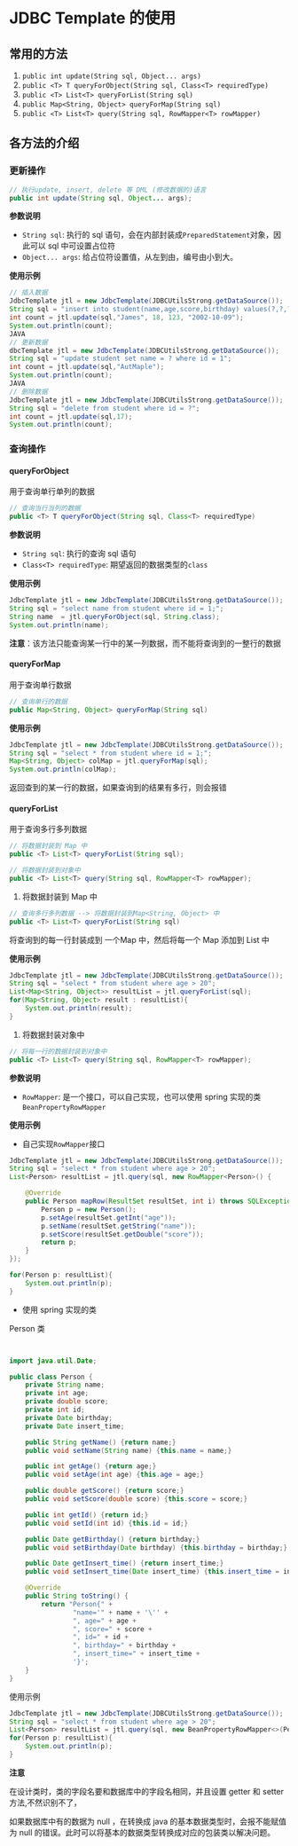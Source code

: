 # JDBC Template 的使用

## 常用的方法

1. `public int update(String sql, Object... args)`
2. `public <T> T queryForObject(String sql, Class<T> requiredType)`
3. `public <T> List<T> queryForList(String sql)`
4. `public Map<String, Object> queryForMap(String sql)`
5. `public <T> List<T> query(String sql, RowMapper<T> rowMapper)`

## 各方法的介绍

### 更新操作

```JAVA
// 执行update, insert, delete 等 DML (修改数据的)语言
public int update(String sql, Object... args);
```

**参数说明**

- `String sql`: 执行的 sql 语句，会在内部封装成`PreparedStatement`对象，因此可以 sql 中可设置占位符
- `Object... args`: 给占位符设置值，从左到由，编号由小到大。

**使用示例**

```JAVA
// 插入数据
JdbcTemplate jtl = new JdbcTemplate(JDBCUtilsStrong.getDataSource());
String sql = "insert into student(name,age,score,birthday) values(?,?,?,?)";
int count = jtl.update(sql,"James", 18, 123, "2002-10-09");
System.out.println(count);
JAVA
// 更新数据
dbcTemplate jtl = new JdbcTemplate(JDBCUtilsStrong.getDataSource());
String sql = "update student set name = ? where id = 1";
int count = jtl.update(sql,"AutMaple");
System.out.println(count);
JAVA
// 删除数据
JdbcTemplate jtl = new JdbcTemplate(JDBCUtilsStrong.getDataSource());
String sql = "delete from student where id = ?";
int count = jtl.update(sql,17);
System.out.println(count);
```

### 查询操作

#### queryForObject

用于查询单行单列的数据

```JAVA
// 查询当行当列的数据
public <T> T queryForObject(String sql, Class<T> requiredType)
```

**参数说明**

- `String sql`: 执行的查询 sql 语句
- `Class<T> requiredType`: 期望返回的数据类型的`class`

**使用示例**

```JAVA
JdbcTemplate jtl = new JdbcTemplate(JDBCUtilsStrong.getDataSource());
String sql = "select name from student where id = 1;";
String name  = jtl.queryForObject(sql, String.class);
System.out.println(name);
```

**注意**：该方法只能查询某一行中的某一列数据，而不能将查询到的一整行的数据

#### queryForMap

用于查询单行数据

```JAVA
// 查询单行的数据
public Map<String, Object> queryForMap(String sql)
```

**使用示例**

```JAVA
JdbcTemplate jtl = new JdbcTemplate(JDBCUtilsStrong.getDataSource());
String sql = "select * from student where id = 1;";
Map<String, Object> colMap = jtl.queryForMap(sql);
System.out.println(colMap);
```

返回查到的某一行的数据，如果查询到的结果有多行，则会报错

#### queryForList

用于查询多行多列数据

```JAVA
// 将数据封装到 Map 中
public <T> List<T> queryForList(String sql); 

// 将数据封装到对象中
public <T> List<T> query(String sql, RowMapper<T> rowMapper);
```

1. 将数据封装到 Map 中

```JAVA
// 查询多行多列数据 --> 将数据封装到Map<String, Object> 中
public <T> List<T> queryForList(String sql)
```

将查询到的每一行封装成到 一个Map 中，然后将每一个 Map 添加到 List 中

**使用示例**

```java
JdbcTemplate jtl = new JdbcTemplate(JDBCUtilsStrong.getDataSource());
String sql = "select * from student where age > 20";
List<Map<String, Object>> resultList = jtl.queryForList(sql);
for(Map<String, Object> result : resultList){
    System.out.println(result);
}
```

1. 将数据封装对象中

```java
// 将每一行的数据封装到对象中
public <T> List<T> query(String sql, RowMapper<T> rowMapper);
```

**参数说明**

- `RowMapper`: 是一个接口，可以自己实现，也可以使用 spring 实现的类`BeanPropertyRowMapper`

**使用示例**

- 自己实现`RowMapper`接口

```JAVA
JdbcTemplate jtl = new JdbcTemplate(JDBCUtilsStrong.getDataSource());
String sql = "select * from student where age > 20";
List<Person> resultList = jtl.query(sql, new RowMapper<Person>() {

    @Override
    public Person mapRow(ResultSet resultSet, int i) throws SQLException {
        Person p = new Person();
        p.setAge(resultSet.getInt("age"));
        p.setName(resultSet.getString("name"));
        p.setScore(resultSet.getDouble("score"));
        return p;
    }
});

for(Person p: resultList){
    System.out.println(p);
}
```

- 使用 spring 实现的类

Person 类

```JAVA


import java.util.Date;

public class Person {
    private String name;
    private int age;
    private double score;
    private int id;
    private Date birthday;
    private Date insert_time;

    public String getName() {return name;}
    public void setName(String name) {this.name = name;}

    public int getAge() {return age;}
    public void setAge(int age) {this.age = age;}

    public double getScore() {return score;}
    public void setScore(double score) {this.score = score;}

    public int getId() {return id;}
    public void setId(int id) {this.id = id;}

    public Date getBirthday() {return birthday;}
    public void setBirthday(Date birthday) {this.birthday = birthday;}

    public Date getInsert_time() {return insert_time;}
    public void setInsert_time(Date insert_time) {this.insert_time = insert_time;}

    @Override
    public String toString() {
        return "Person{" +
                "name='" + name + '\'' +
                ", age=" + age +
                ", score=" + score +
                ", id=" + id +
                ", birthday=" + birthday +
                ", insert_time=" + insert_time +
                '}';
    }
}
```

使用示例

```JAVA
JdbcTemplate jtl = new JdbcTemplate(JDBCUtilsStrong.getDataSource());
String sql = "select * from student where age > 20";
List<Person> resultList = jtl.query(sql, new BeanPropertyRowMapper<>(Person.class));
for(Person p: resultList){
    System.out.println(p);
}
```

**注意**

在设计类时，类的字段名要和数据库中的字段名相同，并且设置 getter 和 setter 方法,不然识别不了，

如果数据库中有的数据为 null ，在转换成 java 的基本数据类型时，会报不能赋值为 null 的错误。此时可以将基本的数据类型转换成对应的包装类以解决问题。